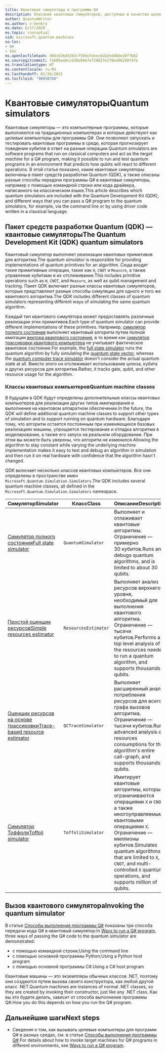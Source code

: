 ```yaml
---
title: Квантовые симуляторы и программы Q#
description: Описание квантовых симуляторов, доступных в качестве целевых компьютеров для программ Q#.
author: QuantumWriter
ms.author: v-benbra
ms.date: 6/17/2020
ms.topic: conceptual
uid: microsoft.quantum.machines
no-loc:
- Q#
- $$v
ms.openlocfilehash: 408c636d5383cf594e7ebec6ab2edd66e20ffb82
ms.sourcegitcommit: 71605ea9cc630e84e7ef29027e1f0ea06299747e
ms.translationtype: HT
ms.contentlocale: ru-RU
ms.lasthandoff: 01/26/2021
ms.locfileid: "98858768"
---
```

# <a name="quantum-simulators"></a><span data-ttu-id="f01d0-103">Квантовые симуляторы</span><span class="sxs-lookup"><span data-stu-id="f01d0-103">Quantum simulators</span></span>

<span data-ttu-id="f01d0-104">Квантовые симуляторы — это компьютерные программы, которые выполняются на традиционных компьютерах и которые действуют как *целевые компьютеры* для программы Q#. Они позволяют запускать и тестировать квантовые программы в среде, которая прогнозирует поведение кубитов в ответ на разные операции.</span><span class="sxs-lookup"><span data-stu-id="f01d0-104">Quantum simulators are software programs that run on classical computers and act as the *target machine* for a Q# program, making it possible to run and test quantum programs in an environment that predicts how qubits will react to different operations.</span></span> <span data-ttu-id="f01d0-105">В этой статье показано, какие квантовые симуляторы включены в пакет средств разработки Quantum (QDK), а также описаны разные способы передачи программы Q# в квантовые симуляторы, например с помощью командной строки или кода драйвера, написанного на классическом языке.</span><span class="sxs-lookup"><span data-stu-id="f01d0-105">This article describes which quantum simulators are included with the Quantum Development Kit (QDK), and different ways that you can pass a Q# program to the quantum simulators, for example, via the command line or by using driver code written in a classical language.</span></span>  



## <a name="the-quantum-development-kit-qdk-quantum-simulators"></a><span data-ttu-id="f01d0-106">Пакет средств разработки Quantum (QDK) — квантовые симуляторы</span><span class="sxs-lookup"><span data-stu-id="f01d0-106">The Quantum Development Kit (QDK) quantum simulators</span></span>

<span data-ttu-id="f01d0-107">Квантовый симулятор выполняет реализации квантовых примитивов для алгоритма.</span><span class="sxs-lookup"><span data-stu-id="f01d0-107">The quantum simulator is responsible for providing implementations of quantum primitives for an algorithm.</span></span> <span data-ttu-id="f01d0-108">Сюда входят такие примитивные операции, такие как `H`, `CNOT` и `Measure`, а также управление кубитами и их отслеживание.</span><span class="sxs-lookup"><span data-stu-id="f01d0-108">This includes primitive operations such as `H`, `CNOT`, and `Measure`, as well as qubit management and tracking.</span></span> <span data-ttu-id="f01d0-109">Пакет QDK включает разные классы квантовых симуляторов, которые представляют разные способы симуляции для одного и того же квантового алгоритма.</span><span class="sxs-lookup"><span data-stu-id="f01d0-109">The QDK includes different classes of quantum simulators representing different ways of simulating the same quantum algorithm.</span></span> 


<span data-ttu-id="f01d0-110">Каждый тип квантового симулятора может предоставлять различные реализации этих примитивов.</span><span class="sxs-lookup"><span data-stu-id="f01d0-110">Each type of quantum simulator can provide different implementations of these primitives.</span></span> <span data-ttu-id="f01d0-111">Например, [симулятор полного состояния](xref:microsoft.quantum.machines.full-state-simulator) выполняет квантовый алгоритм путем полной имитации [вектора квантового состояния](xref:microsoft.quantum.glossary#quantum-state), в то время как [симулятор трассировки квантового компьютера](xref:microsoft.quantum.machines.qc-trace-simulator.intro) не учитывает фактическое квантовое состояние.</span><span class="sxs-lookup"><span data-stu-id="f01d0-111">For example, the [full state simulator](xref:microsoft.quantum.machines.full-state-simulator) runs the quantum algorithm by fully simulating the [quantum state vector](xref:microsoft.quantum.glossary#quantum-state), whereas the [quantum computer trace simulator](xref:microsoft.quantum.machines.qc-trace-simulator.intro) doesn't consider the actual quantum state at all.</span></span> <span data-ttu-id="f01d0-112">Вместо этого он отслеживает использование шлюза, кубита и других ресурсов для алгоритма.</span><span class="sxs-lookup"><span data-stu-id="f01d0-112">Rather, it tracks gate, qubit, and other resource usage for the algorithm.</span></span>

### <a name="quantum-machine-classes"></a><span data-ttu-id="f01d0-113">Классы квантовых компьютеров</span><span class="sxs-lookup"><span data-stu-id="f01d0-113">Quantum machine classes</span></span>

<span data-ttu-id="f01d0-114">В будущем в QDK будут определены дополнительные классы квантовых компьютеров для реализации других типов имитирования и выполнения на квантовом аппаратном обеспечении.</span><span class="sxs-lookup"><span data-stu-id="f01d0-114">In the future, the QDK will define additional quantum machine classes to support other types of simulation and to support running on quantum hardware.</span></span> <span data-ttu-id="f01d0-115">Благодаря тому, что алгоритм остается постоянным при изменяющихся базовых реализациях машины, упрощается тестирование и отладка алгоритма в моделировании, а также его запуск на реальном оборудовании. При этом вы можете быть уверены, что алгоритм не изменился.</span><span class="sxs-lookup"><span data-stu-id="f01d0-115">Allowing the algorithm to stay constant while varying the underlying machine implementation makes it easy to test and debug an algorithm in simulation and then run it on real hardware with confidence that the algorithm hasn't changed.</span></span>

<span data-ttu-id="f01d0-116">QDK включает несколько классов квантовых компьютеров. Все они определены в пространстве имен `Microsoft.Quantum.Simulation.Simulators`.</span><span class="sxs-lookup"><span data-stu-id="f01d0-116">The QDK includes several quantum machine classes, all defined in the `Microsoft.Quantum.Simulation.Simulators` namespace.</span></span>

|<span data-ttu-id="f01d0-117">Симулятор</span><span class="sxs-lookup"><span data-stu-id="f01d0-117">Simulator</span></span> |<span data-ttu-id="f01d0-118">Класс</span><span class="sxs-lookup"><span data-stu-id="f01d0-118">Class</span></span>|<span data-ttu-id="f01d0-119">Описание</span><span class="sxs-lookup"><span data-stu-id="f01d0-119">Description</span></span>|
|-----|------|---|
|[<span data-ttu-id="f01d0-120">Симулятор полного состояния</span><span class="sxs-lookup"><span data-stu-id="f01d0-120">Full state simulator</span></span>](xref:microsoft.quantum.machines.full-state-simulator)| `QuantumSimulator` | <span data-ttu-id="f01d0-121">Выполняет и отлаживает квантовые алгоритмы. Ограничение — примерно 30 кубитов.</span><span class="sxs-lookup"><span data-stu-id="f01d0-121">Runs and debugs quantum algorithms, and is limited to about 30 qubits.</span></span> |
|[<span data-ttu-id="f01d0-122">Простой оценщик ресурсов</span><span class="sxs-lookup"><span data-stu-id="f01d0-122">Simple resources estimator</span></span>](xref:microsoft.quantum.machines.resources-estimator)| `ResourcesEstimator` | <span data-ttu-id="f01d0-123">Выполняет анализ ресурсов верхнего уровня, необходимый для выполнения квантового алгоритма. Ограничение — тысячи кубитов.</span><span class="sxs-lookup"><span data-stu-id="f01d0-123">Performs a top level analysis of the resources needed to run a quantum algorithm, and supports thousands of qubits.</span></span>|
|[<span data-ttu-id="f01d0-124">Оценщик ресурсов на основе трассировки</span><span class="sxs-lookup"><span data-stu-id="f01d0-124">Trace-based resource estimator</span></span>](xref:microsoft.quantum.machines.qc-trace-simulator.intro)|  `QCTraceSimulator` |<span data-ttu-id="f01d0-125">Выполняет расширенный анализ потребления ресурсов для всего графа вызовов алгоритма. Ограничение — тысячи кубитов.</span><span class="sxs-lookup"><span data-stu-id="f01d0-125">Runs advanced analysis of resources consumptions for the algorithm's entire call-graph, and supports thousands of qubits.</span></span>|
|[<span data-ttu-id="f01d0-126">Симулятор Тоффоли</span><span class="sxs-lookup"><span data-stu-id="f01d0-126">Toffoli simulator</span></span>](xref:microsoft.quantum.machines.toffoli-simulator)| `ToffoliSimulator` |<span data-ttu-id="f01d0-127">Имитирует квантовые алгоритмы, которые ограничиваются операциями `X` и `CNOT`, а также многоуправляемыми квантовыми операциями `X`. Ограничение — миллионы кубитов.</span><span class="sxs-lookup"><span data-stu-id="f01d0-127">Simulates quantum algorithms that are limited to `X`, `CNOT`, and multi-controlled `X` quantum operations, and supports million of qubits.</span></span> |

## <a name="invoking-the-quantum-simulator"></a><span data-ttu-id="f01d0-128">Вызов квантового симулятора</span><span class="sxs-lookup"><span data-stu-id="f01d0-128">Invoking the quantum simulator</span></span>

<span data-ttu-id="f01d0-129">В статье [Способы выполнения программы Q#](xref:microsoft.quantum.guide.host-programs) показаны три способа передачи кода Q# в квантовый симулятор:</span><span class="sxs-lookup"><span data-stu-id="f01d0-129">In [Ways to run a Q# program](xref:microsoft.quantum.guide.host-programs), three ways of passing the Q# code to the quantum simulator are demonstrated:</span></span> 

* <span data-ttu-id="f01d0-130">с помощью командной строки;</span><span class="sxs-lookup"><span data-stu-id="f01d0-130">Using the command line</span></span>
* <span data-ttu-id="f01d0-131">с помощью основной программы Python;</span><span class="sxs-lookup"><span data-stu-id="f01d0-131">Using a Python host program</span></span>
* <span data-ttu-id="f01d0-132">с помощью основной программы C#.</span><span class="sxs-lookup"><span data-stu-id="f01d0-132">Using a C# host program</span></span>

<span data-ttu-id="f01d0-133">Квантовые машины — это экземпляры обычных классов .NET, поэтому они создаются путем вызова своего конструктора, как любой другой класс .NET.</span><span class="sxs-lookup"><span data-stu-id="f01d0-133">Quantum machines are instances of normal .NET classes, so they are created by invoking their constructor, just like any .NET class.</span></span> <span data-ttu-id="f01d0-134">Как вы это будете делать, зависит от способа выполнения программы Q#.</span><span class="sxs-lookup"><span data-stu-id="f01d0-134">How you do this depends on how you run the Q# program.</span></span>

## <a name="next-steps"></a><span data-ttu-id="f01d0-135">Дальнейшие шаги</span><span class="sxs-lookup"><span data-stu-id="f01d0-135">Next steps</span></span>

* <span data-ttu-id="f01d0-136">Сведения о том, как вызывать целевые компьютеры для программ Q# в разных средах, см. в статье [Способы выполнения программы Q#](xref:microsoft.quantum.guide.host-programs).</span><span class="sxs-lookup"><span data-stu-id="f01d0-136">For details about how to invoke target machines for Q# programs in different environments, see [Ways to run a Q# program](xref:microsoft.quantum.guide.host-programs).</span></span>
